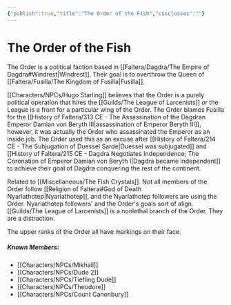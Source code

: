 ```yaml
---
{"publish":true,"title":"The Order of the Fish","cssclasses":""}
---
```



# The Order of the Fish

The Order is a political faction based in [[Faltera/Dagdra/The Empire of Dagdra#Windrest\|Windrest]]. Their goal is to overthrow the Queen of [[Faltera/Fusilla/The Kingdom of Fusilla\|Fusilla]].

[[Characters/NPCs/Hugo Starling]] believes that the Order is a purely political operation that hires the [[Guilds/The League of Larcenists]] _or_ the League is a front for a particular wing of the Order. The Order blames Fusilla for the [[History of Faltera/313 CE - The Assassination of the Dagdran Emperor Damian von Beryth III\|assassination of Emperor Beryth III]], however, it was actually the Order who assassinated the Emperor as an inside job. The Order used this as an excuse after [[History of Faltera/214 CE - The Subjugation of Duessel Sarde\|Duessel was subjugated]] and [[History of Faltera/215 CE - Dagdra Negotiates Independence; The Coronation of Emperor Damian von Beryth I\|Dagdra became independent]] to achieve their goal of Dagdra conquering the rest of the continent.

Related to [[Miscellaneous/The Fish Crystals]]. Not all members of the Order follow [[Religion of Faltera#God of Death Nyarlathotep\|Nyarlathotep]], and the Nyarlathotep followers are using the Order. Nyarlathotep followers' and the Order's goals sort of align. [[Guilds/The League of Larcenists]] is a nonlethal branch of the Order. They are a distraction.

The upper ranks of the Order all have markings on their face.

##### Known Members:

- [[Characters/NPCs/Mikhail]]
- [[Characters/NPCs/Dude 2]]
- [[Characters/NPCs/Tiefling Dude]]
- [[Characters/NPCs/Theodore]]
- [[Characters/NPCs/Count Canonbury]]
